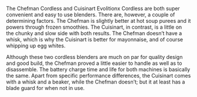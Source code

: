 The Chefman Cordless and Cuisinart Evolitionx Cordless are both super convenient and easy to use blenders. There are, however, a couple of determining factors. The Chefman is slightly better at hot soup purees and it powers through frozen smoothies. The Cuisinart, in contrast, is a little on the chunky and slow side with both results. The Chefman doesn’t have a whisk, which is why the Cuisinart is better for mayonnaise, and of course whipping up egg whites.

Although these two cordless blenders are much on par for quality design and good build, the Chefman proved a little easier to handle as well as to disassemble. The battery charge time and life for both machines is basically the same. Apart from specific performance differences, the Cuisinart comes with a whisk and a beaker, while the Chefman doesn’t; but it at least has a blade guard for when not in use.